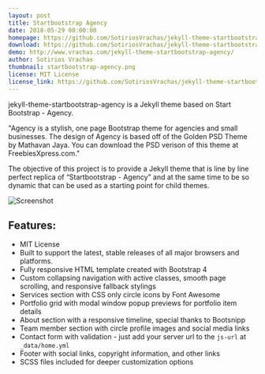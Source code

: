```yaml
---
layout: post
title: Startbootstrap Agency
date: 2018-05-29 00:00:00
homepage: https://github.com/SotiriosVrachas/jekyll-theme-startbootstrap-agency/
download: https://github.com/SotiriosVrachas/jekyll-theme-startbootstrap-agency/archive/master.zip
demo: http://www.vrachas.com/jekyll-theme-startbootstrap-agency/
author: Sotirios Vrachas
thumbnail: startbootstrap-agency.png
license: MIT License
license_link: https://github.com/SotiriosVrachas/jekyll-theme-startbootstrap-agency/blob/master/LICENSE.txt
---
```

jekyll-theme-startbootstrap-agency is a Jekyll theme based on Start Bootstrap - Agency.

"Agency is a stylish, one page Bootstrap theme for agencies and small businesses. The design of Agency is based off of the Golden PSD Theme by Mathavan Jaya. You can download the PSD verison of this theme at FreebiesXpress.com."

The objective of this project is to provide a Jekyll theme that is line by line perfect replica of “Startbootstrap - Agency” and at the same time to be so dynamic that can be used as a starting point for child themes.

![Screenshot](https://startbootstrap.com/assets/img/templates/agency.jpg)


## Features:
- MIT License
- Built to support the latest, stable releases of all major browsers and platforms.
- Fully responsive HTML template created with Bootstrap 4
- Custom collapsing navigation with active classes, smooth page scrolling, and responsive fallback stylings
- Services section with CSS only circle icons by Font Awesome
- Portfolio grid with modal window popup previews for portfolio item details
- About section with a responsive timeline, special thanks to Bootsnipp
- Team member section with circle profile images and social media links
- Contact form with validation - just add your server url to the `js-url` at `_data/home.yml`
- Footer with social links, copyright information, and other links
- SCSS files included for deeper customization options

